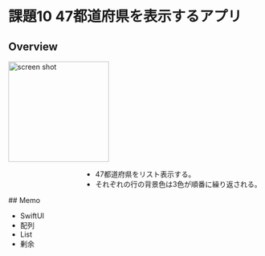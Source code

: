 # 課題10 47都道府県を表示するアプリ
## Overview
<div>
<div style="float:left"><img src="Kadai10.png" width="200px" alt="screen shot" />
<div style="float:right">
<ul>
<li>47都道府県をリスト表示する。</li>
<li>それぞれの行の背景色は3色が順番に繰り返される。</li>
</ul>
</div>
</div>
<div style="clear:both">
## Memo

<ul>
  <li>SwiftUI</li>
  <li>配列</li>
  <li>List</li>
  <li>剰余</li>
</ul>
</div>
